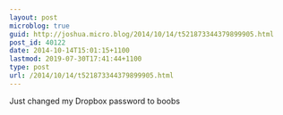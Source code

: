 ```yaml
---
layout: post
microblog: true
guid: http://joshua.micro.blog/2014/10/14/t521873344379899905.html
post_id: 40122
date: 2014-10-14T15:01:15+1100
lastmod: 2019-07-30T17:41:44+1100
type: post
url: /2014/10/14/t521873344379899905.html
---
```

Just changed my Dropbox password to boobs
